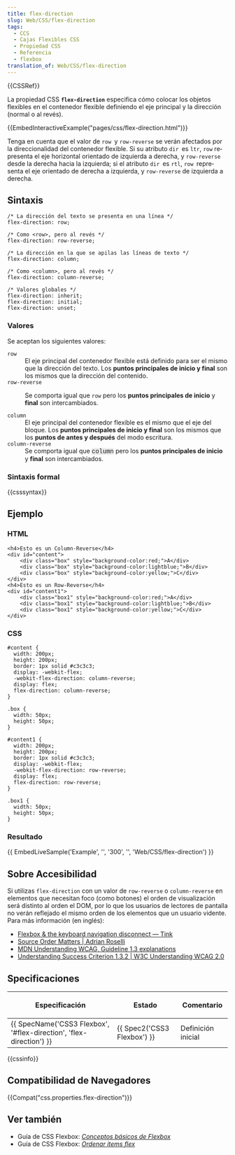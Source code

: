 ```yaml
---
title: flex-direction
slug: Web/CSS/flex-direction
tags:
  - CCS
  - Cajas Flexibles CSS
  - Propiedad CSS
  - Referencia
  - flexbox
translation_of: Web/CSS/flex-direction
---
```

<p>{{CSSRef}}</p>

<p>La propiedad CSS <code><strong>flex-direction</strong></code> especifica cómo colocar los objetos flexibles en el contenedor flexible definiendo el eje principal y la dirección (normal o al revés).</p>

<p>{{EmbedInteractiveExample("pages/css/flex-direction.html")}}</p>

<p><span lang="es"><span class="">Tenga en cuenta que</span> <span class="">el</span> <span class="">valor de</span> <code>row </code><span class="">y  <code>row-reverse</code></span> <span class="">se verán afectados por</span> <span class="">la direccionalidad</span> <span class="">del contenedor</span> <span class="">flexible.</span> <span class="">Si</span> <span class="">su atributo</span> <code>dir </code><span class="">es</span> <code>ltr</code>, <code>row</code><span class=""> representa</span> <span class="">el eje horizontal</span> <span class="">orientado</span> <span class="">de  izquierda</span> <span class="">a derecha,</span> <span class="">y <code>row-reverse</code></span> <span class="">desde la derecha</span> <span class="">hacia la izquierda;</span> <span class="">si el atributo</span> <code>dir </code><span class="">es</span> <code>rtl</code>, <code>row </code><span class="">representa</span> <span class="">el</span> <span class="">eje orientado</span> <span class="">de derecha</span> <span class="">a izquierda</span><span>,</span> <span class="">y  <code>row-reverse</code></span> <span class="">de izquierda a</span> <span class="">derecha.</span></span></p>

<h2 id="Sintaxis">Sintaxis</h2>

<pre class="brush:css no-line-numbers  language-css"><code class="language-css"><span class="comment token">/* La dirección del texto se presenta en una línea */</span>
<span class="property token">flex-direction</span><span class="punctuation token">:</span> row<span class="punctuation token">;</span>

<span class="comment token">/* Como &lt;row&gt;, pero al revés */</span>
<span class="property token">flex-direction</span><span class="punctuation token">:</span> row-reverse<span class="punctuation token">;</span>

<span class="comment token">/* La dirección en la que se apilas las líneas de texto */</span>
<span class="property token">flex-direction</span><span class="punctuation token">:</span> column<span class="punctuation token">;</span>

<span class="comment token">/* Como &lt;column&gt;, pero al revés */</span>
<span class="property token">flex-direction</span><span class="punctuation token">:</span> column-reverse<span class="punctuation token">;</span>

<span class="comment token">/* Valores globales */</span>
<span class="property token">flex-direction</span><span class="punctuation token">:</span> inherit<span class="punctuation token">;</span>
<span class="property token">flex-direction</span><span class="punctuation token">:</span> initial<span class="punctuation token">;</span>
<span class="property token">flex-direction</span><span class="punctuation token">:</span> unset<span class="punctuation token">;</span></code></pre>

<h3 id="Valores">Valores</h3>

<p><span class="short_text" id="result_box" lang="es"><span class="">Se aceptan los siguientes</span> <span class="">valores:</span></span></p>

<dl>
 <dt><code>row</code></dt>
 <dd>El eje principal del contenedor flexible está definido para ser el mismo que la dirección del texto. Los <strong>puntos principales de inicio y final</strong> son los mismos que la dirección del contenido.</dd>
 <dt><code>row-reverse</code></dt>
 <dd>
 <p>Se comporta igual que <code>row</code> pero los <strong>puntos principales de inicio</strong> y <strong>final</strong> son intercambiados.</p>
 </dd>
 <dt><code>column</code></dt>
 <dd>El eje principal del contenedor flexible es el mismo que el eje del bloque. Los <strong>puntos principales de inicio y final</strong> son los mismos que los <strong>puntos de antes y después</strong> del modo escritura.</dd>
 <dt><code>column-reverse</code></dt>
 <dd>Se comporta igual que <font face="consolas, Liberation Mono, courier, monospace"><span style="background-color: rgba(220, 220, 220, 0.5);">column</span></font> pero los <strong>puntos principales de inicio</strong> y <strong>final</strong> son intercambiados.</dd>
</dl>

<h3 id="Sintaxis_formal">Sintaxis formal</h3>

{{csssyntax}}

<h2 id="Ejemplo">Ejemplo</h2>

<h3 id="HTML">HTML</h3>

<pre class="brush: html line-numbers  language-html"><code class="language-html"><span class="tag token"><span class="tag token"><span class="punctuation token">&lt;</span>h4</span><span class="punctuation token">&gt;</span></span>Esto es un Column-Reverse<span class="tag token"><span class="tag token"><span class="punctuation token">&lt;/</span>h4</span><span class="punctuation token">&gt;</span></span>
<span class="tag token"><span class="tag token"><span class="punctuation token">&lt;</span>div</span> <span class="attr-name token">id</span><span class="attr-value token"><span class="punctuation token">=</span><span class="punctuation token">"</span>content<span class="punctuation token">"</span></span><span class="punctuation token">&gt;</span></span>
    <span class="tag token"><span class="tag token"><span class="punctuation token">&lt;</span>div</span> <span class="attr-name token">class</span><span class="attr-value token"><span class="punctuation token">=</span><span class="punctuation token">"</span>box<span class="punctuation token">"</span></span><span class="language-css style-attr token"><span class="attr-name token"> <span class="attr-name token">style</span></span><span class="punctuation token">="</span><span class="attr-value token"><span class="property token">background-color</span><span class="punctuation token">:</span>red<span class="punctuation token">;</span></span><span class="punctuation token">"</span></span><span class="punctuation token">&gt;</span></span>A<span class="tag token"><span class="tag token"><span class="punctuation token">&lt;/</span>div</span><span class="punctuation token">&gt;</span></span>
    <span class="tag token"><span class="tag token"><span class="punctuation token">&lt;</span>div</span> <span class="attr-name token">class</span><span class="attr-value token"><span class="punctuation token">=</span><span class="punctuation token">"</span>box<span class="punctuation token">"</span></span><span class="language-css style-attr token"><span class="attr-name token"> <span class="attr-name token">style</span></span><span class="punctuation token">="</span><span class="attr-value token"><span class="property token">background-color</span><span class="punctuation token">:</span>lightblue<span class="punctuation token">;</span></span><span class="punctuation token">"</span></span><span class="punctuation token">&gt;</span></span>B<span class="tag token"><span class="tag token"><span class="punctuation token">&lt;/</span>div</span><span class="punctuation token">&gt;</span></span>
    <span class="tag token"><span class="tag token"><span class="punctuation token">&lt;</span>div</span> <span class="attr-name token">class</span><span class="attr-value token"><span class="punctuation token">=</span><span class="punctuation token">"</span>box<span class="punctuation token">"</span></span><span class="language-css style-attr token"><span class="attr-name token"> <span class="attr-name token">style</span></span><span class="punctuation token">="</span><span class="attr-value token"><span class="property token">background-color</span><span class="punctuation token">:</span>yellow<span class="punctuation token">;</span></span><span class="punctuation token">"</span></span><span class="punctuation token">&gt;</span></span>C<span class="tag token"><span class="tag token"><span class="punctuation token">&lt;/</span>div</span><span class="punctuation token">&gt;</span></span>
<span class="tag token"><span class="tag token"><span class="punctuation token">&lt;/</span>div</span><span class="punctuation token">&gt;</span></span>
<span class="tag token"><span class="tag token"><span class="punctuation token">&lt;</span>h4</span><span class="punctuation token">&gt;</span></span>Esto es un Row-Reverse<span class="tag token"><span class="tag token"><span class="punctuation token">&lt;/</span>h4</span><span class="punctuation token">&gt;</span></span>
<span class="tag token"><span class="tag token"><span class="punctuation token">&lt;</span>div</span> <span class="attr-name token">id</span><span class="attr-value token"><span class="punctuation token">=</span><span class="punctuation token">"</span>content1<span class="punctuation token">"</span></span><span class="punctuation token">&gt;</span></span>
    <span class="tag token"><span class="tag token"><span class="punctuation token">&lt;</span>div</span> <span class="attr-name token">class</span><span class="attr-value token"><span class="punctuation token">=</span><span class="punctuation token">"</span>box1<span class="punctuation token">"</span></span><span class="language-css style-attr token"><span class="attr-name token"> <span class="attr-name token">style</span></span><span class="punctuation token">="</span><span class="attr-value token"><span class="property token">background-color</span><span class="punctuation token">:</span>red<span class="punctuation token">;</span></span><span class="punctuation token">"</span></span><span class="punctuation token">&gt;</span></span>A<span class="tag token"><span class="tag token"><span class="punctuation token">&lt;/</span>div</span><span class="punctuation token">&gt;</span></span>
    <span class="tag token"><span class="tag token"><span class="punctuation token">&lt;</span>div</span> <span class="attr-name token">class</span><span class="attr-value token"><span class="punctuation token">=</span><span class="punctuation token">"</span>box1<span class="punctuation token">"</span></span><span class="language-css style-attr token"><span class="attr-name token"> <span class="attr-name token">style</span></span><span class="punctuation token">="</span><span class="attr-value token"><span class="property token">background-color</span><span class="punctuation token">:</span>lightblue<span class="punctuation token">;</span></span><span class="punctuation token">"</span></span><span class="punctuation token">&gt;</span></span>B<span class="tag token"><span class="tag token"><span class="punctuation token">&lt;/</span>div</span><span class="punctuation token">&gt;</span></span>
    <span class="tag token"><span class="tag token"><span class="punctuation token">&lt;</span>div</span> <span class="attr-name token">class</span><span class="attr-value token"><span class="punctuation token">=</span><span class="punctuation token">"</span>box1<span class="punctuation token">"</span></span><span class="language-css style-attr token"><span class="attr-name token"> <span class="attr-name token">style</span></span><span class="punctuation token">="</span><span class="attr-value token"><span class="property token">background-color</span><span class="punctuation token">:</span>yellow<span class="punctuation token">;</span></span><span class="punctuation token">"</span></span><span class="punctuation token">&gt;</span></span>C<span class="tag token"><span class="tag token"><span class="punctuation token">&lt;/</span>div</span><span class="punctuation token">&gt;</span></span>
<span class="tag token"><span class="tag token"><span class="punctuation token">&lt;/</span>div</span><span class="punctuation token">&gt;</span></span></code></pre>

<h3 id="CSS">CSS</h3>

<pre class="brush: css line-numbers  language-css"><code class="language-css"><span class="selector token"><span class="id token">#content</span> </span><span class="punctuation token">{</span>
  <span class="property token">width</span><span class="punctuation token">:</span> <span class="number token">200</span>px<span class="punctuation token">;</span>
  <span class="property token">height</span><span class="punctuation token">:</span> <span class="number token">200</span>px<span class="punctuation token">;</span>
  <span class="property token">border</span><span class="punctuation token">:</span> <span class="number token">1</span>px solid <span class="hexcode token">#c3c3c3</span><span class="punctuation token">;</span>
  <span class="property token">display</span><span class="punctuation token">:</span> -webkit-flex<span class="punctuation token">;</span>
  <span class="property token">-webkit-flex-direction</span><span class="punctuation token">:</span> column-reverse<span class="punctuation token">;</span>
  <span class="property token">display</span><span class="punctuation token">:</span> flex<span class="punctuation token">;</span>
  <span class="property token">flex-direction</span><span class="punctuation token">:</span> column-reverse<span class="punctuation token">;</span>
<span class="punctuation token">}</span>

<span class="selector token"><span class="class token">.box</span> </span><span class="punctuation token">{</span>
  <span class="property token">width</span><span class="punctuation token">:</span> <span class="number token">50</span>px<span class="punctuation token">;</span>
  <span class="property token">height</span><span class="punctuation token">:</span> <span class="number token">50</span>px<span class="punctuation token">;</span>
<span class="punctuation token">}</span>

<span class="selector token"><span class="id token">#content1</span> </span><span class="punctuation token">{</span>
  <span class="property token">width</span><span class="punctuation token">:</span> <span class="number token">200</span>px<span class="punctuation token">;</span>
  <span class="property token">height</span><span class="punctuation token">:</span> <span class="number token">200</span>px<span class="punctuation token">;</span>
  <span class="property token">border</span><span class="punctuation token">:</span> <span class="number token">1</span>px solid <span class="hexcode token">#c3c3c3</span><span class="punctuation token">;</span>
  <span class="property token">display</span><span class="punctuation token">:</span> -webkit-flex<span class="punctuation token">;</span>
  <span class="property token">-webkit-flex-direction</span><span class="punctuation token">:</span> row-reverse<span class="punctuation token">;</span>
  <span class="property token">display</span><span class="punctuation token">:</span> flex<span class="punctuation token">;</span>
  <span class="property token">flex-direction</span><span class="punctuation token">:</span> row-reverse<span class="punctuation token">;</span>
<span class="punctuation token">}</span>

<span class="selector token"><span class="class token">.box1</span> </span><span class="punctuation token">{</span>
  <span class="property token">width</span><span class="punctuation token">:</span> <span class="number token">50</span>px<span class="punctuation token">;</span>
  <span class="property token">height</span><span class="punctuation token">:</span> <span class="number token">50</span>px<span class="punctuation token">;</span>
<span class="punctuation token">}</span></code></pre>

<h3 id="Resultado">Resultado</h3>

<p>{{ EmbedLiveSample('Example', '', '300', '', 'Web/CSS/flex-direction') }}</p>

<h2 id="Sobre_Accesibilidad">Sobre Accesibilidad</h2>

<p>Si utilizas <code>flex-direction</code> con un valor de <code>row-reverse</code> o <code>column-reverse</code> en elementos que necesitan foco (como botones) el orden de visualización será distinto al orden el DOM, por lo que los usuarios de lectores de pantalla no verán reflejado el mismo orden de los elementos que un usuario vidente. Para más información (en inglés):</p>

<ul>
 <li><a class="external external-icon" href="https://tink.uk/flexbox-the-keyboard-navigation-disconnect/" rel="noopener">Flexbox &amp; the keyboard navigation disconnect — Tink</a></li>
 <li><a class="external external-icon" href="http://adrianroselli.com/2015/09/source-order-matters.html" rel="noopener">Source Order Matters | Adrian Roselli</a></li>
 <li><a href="https://developer.mozilla.org/en-US/docs/Web/Accessibility/Understanding_WCAG/Perceivable#Guideline_1.3_%E2%80%94_Create_content_that_can_be_presented_in_different_ways">MDN Understanding WCAG, Guideline 1.3 explanations</a></li>
 <li><a class="external external-icon" href="https://www.w3.org/TR/UNDERSTANDING-WCAG20/content-structure-separation-sequence.html" rel="noopener">Understanding Success Criterion 1.3.2  | W3C Understanding WCAG 2.0</a></li>
</ul>

<h2 id="Specificaciones">Specificaciones</h2>



<table class="standard-table">
 <thead>
  <tr>
   <th>Especificación</th>
   <th>Estado</th>
   <th>
    <p>Comentario</p>
   </th>
  </tr>
 </thead>
 <tbody>
  <tr>
   <td>{{ SpecName('CSS3 Flexbox', '#flex-direction', 'flex-direction') }}</td>
   <td>{{ Spec2('CSS3 Flexbox') }}</td>
   <td>Definición inicial</td>
  </tr>
 </tbody>
</table>

<p>{{cssinfo}}</p>

<h2 id="Compatibilidad_de_Navegadores">Compatibilidad de Navegadores</h2>

<p>{{Compat("css.properties.flex-direction")}}</p>

<h2 id="Ver_también">Ver también</h2>

<ul>
 <li>Guía de CSS Flexbox: <em><a href="https://developer.mozilla.org/en-US/docs/Web/CSS/CSS_Flexible_Box_Layout/Basic_Concepts_of_Flexbox">Conceptos básicos de Flexbox</a></em></li>
 <li>Guía de CSS Flexbox: <em><a href="https://developer.mozilla.org/en-US/docs/Web/CSS/CSS_Flexible_Box_Layout/Ordering_Flex_Items">Ordenar items flex</a></em></li>
</ul>
